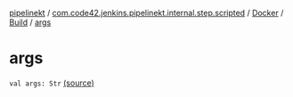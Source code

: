 [pipelinekt](../../../index.md) / [com.code42.jenkins.pipelinekt.internal.step.scripted](../../index.md) / [Docker](../index.md) / [Build](index.md) / [args](./args.md)

# args

`val args: Str` [(source)](https://github.com/code42/pipelinekt/tree/master/internal/src/main/kotlin/com/code42/jenkins/pipelinekt/internal/step/scripted/Docker.kt#L101)